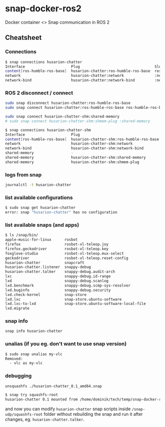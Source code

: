 # snap-docker-ros2
Docker container &lt;> Snap communication in ROS 2

## Cheatsheet

### Connections

```bash
$ snap connections husarion-chatter 
Interface                     Plug                                  Slot                                     Notes
content[ros-humble-ros-base]  husarion-chatter:ros-humble-ros-base  ros-humble-ros-base:ros-humble-ros-base  manual
network                       husarion-chatter:network              :network                                 -
network-bind                  husarion-chatter:network-bind         :network-bind
```

### ROS 2 disconnect / connect

```bash
sudo snap disconnect husarion-chatter:ros-humble-ros-base
sudo snap connect husarion-chatter:ros-humble-ros-base ros-humble-ros-base:ros-humble-ros-base
```

```bash
sudo snap connect husarion-chatter-shm:shared-memory
# sudo snap connect husarion-chatter-shm:shmem-plug :shared-memory
```

```bash
$ snap connections husarion-chatter-shm 
Interface                     Plug                                      Slot                                     Notes
content[ros-humble-ros-base]  husarion-chatter-shm:ros-humble-ros-base  ros-humble-ros-base:ros-humble-ros-base  -
network                       husarion-chatter-shm:network              :network                                 -
network-bind                  husarion-chatter-shm:network-bind         :network-bind                            -
shared-memory                 -                                         husarion-chatter-shm:shmem-slot          -
shared-memory                 husarion-chatter-shm:shared-memory        -                                        -
shared-memory                 husarion-chatter-shm:shmem-plug           :shared-memory                           manual
```

### logs from snap

```bash
journalctl -t husarion-chatter
```

### list available configurations

```bash
$ sudo snap get husarion-chatter 
error: snap "husarion-chatter" has no configuration
```

### list available snaps (and apps)

```bash
$ ls /snap/bin/
apple-music-for-linux      rosbot
firefox                    rosbot-xl-teleop.joy
firefox.geckodriver        rosbot-xl-teleop.key
foxglove-studio            rosbot-xl-teleop.mux-select
geckodriver                rosbot-xl-teleop.reset-config
husarion-chatter           snapcraft
husarion-chatter.listener  snappy-debug
husarion-chatter.talker    snappy-debug.audit-arch
lxc                        snappy-debug.id-range
lxd                        snappy-debug.scanlog
lxd.benchmark              snappy-debug.scmp-sys-resolver
lxd.buginfo                snappy-debug.security
lxd.check-kernel           snap-store
lxd.lxc                    snap-store.ubuntu-software
lxd.lxc-to-lxd             snap-store.ubuntu-software-local-file
lxd.migrate
```

### snap info

```bash
snap info husarion-chatter 
```

### unalias (if you eg. don't want to use snap version)

```bash
$ sudo snap unalias my-vlc    
Removed:
  - vlc as my-vlc
```

### debugging

```bash
unsquashfs ./husarion-chatter_0.1_amd64.snap
```

```bash
$ snap try squashfs-root
husarion-chatter 0.1 mounted from /home/dominik/tech/temp/snap-docker-ros2/snap-udp/squashfs-root
```

and now you can modify `husarion-chatter` snap scripts inside `/snap-udp/squashfs-root` folder without rebuilding the snap and run it after changes, eg. `husarion-chatter.talker`.

